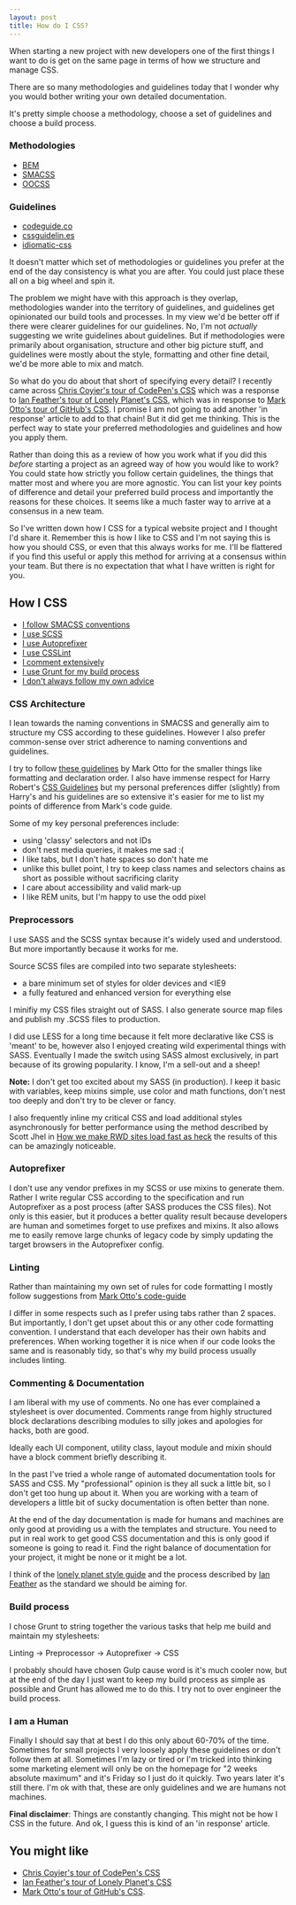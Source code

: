 ```yaml
---
layout: post
title: How do I CSS?
---
```


When starting a new project with new developers one of the first things I want to do is get on the same page in terms of how we structure and manage CSS.

There are so many methodologies and guidelines today that I wonder why you would bother writing your own detailed documentation.

It's pretty simple choose a methodology, choose a set of guidelines and choose a build process.

### Methodologies
  - [BEM](https://en.bem.info/)
  - [SMACSS](https://smacss.com/)
  - [OOCSS](http://www.smashingmagazine.com/2011/12/12/an-introduction-to-object-oriented-css-oocss/)

### Guidelines
  - [codeguide.co](http://codeguide.co/#css)
  - [cssguidelin.es](http://cssguidelin.es/)
  - [idiomatic-css](https://github.com/necolas/idiomatic-css)

It doesn't matter which set of methodologies or guidelines you prefer at the end of the day consistency is what you are after. You could just place these all on a big wheel and spin it.

The problem we might have with this approach is they overlap, methodologies wander into the territory of guidelines, and guidelines get opinionated our build tools and processes. In my view we'd be better off if there were clearer guidelines for our guidelines. No, I'm not *actually* suggesting we write guidelines about guidelines. But if methodologies were primarily about organisation, structure and other big picture stuff, and guidelines were mostly about the style, formatting and other fine detail, we'd be more able to mix and match.

So what do you do about that short of specifying every detail? I recently came across [Chris Coyier's tour of CodePen's CSS](http://codepen.io/chriscoyier/blog/codepens-css) which was a response to [Ian Feather's tour of Lonely Planet's CSS](http://ianfeather.co.uk/css-at-lonely-planet/), which was in response to [Mark Otto's tour of GitHub's CSS](http://markdotto.com/2014/07/23/githubs-css/). I promise I am not going to add another 'in response' article to add to that chain! But it did get me thinking. This is the perfect way to state your preferred methodologies and guidelines and how you apply them.

Rather than doing this as a review of how you work what if you did this *before* starting a project as an agreed way of how you would like to work? You could state how strictly you follow certain guidelines, the things that matter most and where you are more agnostic. You can list your key points of difference and detail your preferred build process and importantly the reasons for these choices. It seems like a much faster way to arrive at a consensus in a new team.

So I've written down how I CSS for a typical website project and I thought I'd share it. Remember this is how I like to CSS and I'm not saying this is how you should CSS, or even that this always works for me. I'll be flattered if you find this useful or apply this method for arriving at a consensus within your team. But there is no expectation that what I have written is right for you.

## How I CSS

  - [I follow SMACSS conventions](#css-architecture)
  - [I use SCSS](#preprocessors)
  - [I use Autoprefixer](#autoprefixer)
  - [I use CSSLint](#linting)
  - [I comment extensively](#comments-docs)
  - [I use Grunt for my build process](#build-it)
  - [I don't always follow my own advice](#human-am-i)

<h3 id="css-architecture">CSS Architecture</h3>

I lean towards the naming conventions in SMACSS and generally aim to structure my CSS according to these guidelines. However I also prefer common-sense over strict adherence to naming conventions and guidelines.

I try to follow [these guidelines](http://mdo.github.io/code-guide/#css) by Mark Otto for the smaller things like formatting and declaration order. I also have immense respect for Harry Robert's [CSS Guidelines](http://cssguidelin.es/) but my personal preferences differ (slightly) from Harry's and his guidelines are so extensive it's easier for me to list my points of difference from Mark's code guide.

Some of my key personal preferences include:

  - using 'classy' selectors and not IDs
  - don't nest media queries, it makes me sad :(
  - I like tabs, but I don't hate spaces so don't hate me
  - unlike this bullet point, I try to keep class names and selectors chains as short as possible without sacrificing clarity
  - I care about accessibility and valid mark-up
  - I like REM units, but I'm happy to use the odd pixel

<h3 id="preprocessors">Preprocessors</h3>

I use SASS and the SCSS syntax because it's widely used and understood. But more importantly because it works for me.

Source SCSS files are compiled into two separate stylesheets:

  - a bare minimum set of styles for older devices and <IE9
  - a fully featured and enhanced version for everything else

I minifiy my CSS files straight out of SASS. I also generate source map files and publish my .SCSS files to production.  

I did use LESS for a long time because it felt more declarative like CSS is 'meant' to be, however also I enjoyed creating wild experimental things with SASS. Eventually I made the switch using SASS almost exclusively, in part because of its growing popularity. I know, I'm a sell-out and a sheep!

**Note:** I don't get too excited about my SASS (in production). I keep it basic with variables, keep mixins simple, use color and math functions, don't nest too deeply and don't try to be clever or fancy.

I also frequently inline my critical CSS and load additional styles asynchronously for better performance using the method described by Scott Jhel in [How we make RWD sites load fast as heck](https://www.filamentgroup.com/lab/performance-rwd.html) the results of this can be amazingly noticeable.

<h3 id="autoprefixer">Autoprefixer</h3>

I don't use any vendor prefixes in my SCSS or use mixins to generate them. Rather I write regular CSS according to the specification and run Autoprefixer as a post process (after SASS produces the CSS files). Not only is this easier, but it produces a better quality result because developers are human and sometimes forget to use prefixes and mixins. It also allows me to easily remove large chunks of legacy code by simply updating the target browsers in the Autoprefixer config.

<h3 id="linting">Linting</h3>

Rather than maintaining my own set of rules for code formatting I mostly follow suggestions from [Mark Otto's code-guide](http://mdo.github.io/code-guide/#css)

I differ in some respects such as I prefer using tabs rather than 2 spaces. But importantly, I don't get upset about this or any other code formatting convention. I understand that each developer has their own habits and preferences. When working together it is nice when if our code looks the same and is reasonably tidy, so that's why my build process usually includes linting.

<h3 id="comments-docs">Commenting &amp; Documentation</h3>

I am liberal with my use of comments. No one has ever complained a stylesheet is over documented. Comments range from highly structured block declarations describing modules to silly jokes and apologies for hacks, both are good.

Ideally each UI component, utility class, layout module and mixin should have a block comment briefly describing it.

In the past I've tried a whole range of automated documentation tools for SASS and CSS. My "professional" opinion is they all suck a little bit, so I don't get too hung up about it. When you are working with a team of developers a little bit of sucky documentation is often better than none.

At the end of the day documentation is made for humans and machines are only good at providing us a with the templates and structure. You need to put in real work to get good CSS documentation and this is only good if someone is going to read it. Find the right balance of documentation for your project, it might be none or it might be a lot.

I think of the [lonely planet style guide](http://rizzo.lonelyplanet.com/styleguide/) and the process described by [Ian Feather](http://ianfeather.co.uk/a-maintainable-style-guide/) as the standard we should be aiming for.

<h3 id="build-it">Build process</h3>

I chose Grunt to string together the various tasks that help me build and maintain my stylesheets:

Linting -> Preprocessor -> Autoprefixer -> CSS

I probably should have chosen Gulp cause word is it's much cooler now, but at the end of the day I just want to keep my build process as simple as possible and Grunt has allowed me to do this. I try not to over engineer the build process.

<h3 id="human-am-i">I am a Human</h3>

Finally I should say that at best I do this only about 60-70% of the time. Sometimes for small projects I very loosely apply these guidelines or don't follow them at all. Sometimes I'm lazy or tired or I'm tricked into thinking some marketing element will only be on the homepage for "2 weeks absolute maximum" and it's Friday so I just do it quickly. Two years later it's still there. I'm ok with that, these are only guidelines and we are humans not machines.

**Final disclaimer**: Things are constantly changing. This might not be how I CSS in the future. And ok, I guess this is kind of an 'in response' article.

## You might like

  - [Chris Coyier's tour of CodePen's CSS](http://codepen.io/chriscoyier/blog/codepens-css)
  - [Ian Feather's tour of Lonely Planet's CSS](http://ianfeather.co.uk/css-at-lonely-planet/)
  - [Mark Otto's tour of GitHub's CSS](http://markdotto.com/2014/07/23/githubs-css/).
